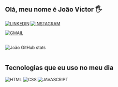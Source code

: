 ## Olá, meu nome é João Victor 🖐️

[![LINKEDIN](https://img.shields.io/badge/LinkedIn-0077B5?style=for-the-badge&logo=linkedin&logoColor=white)](https://www.linkedin.com/in/jo%C3%A3o-victor-souza-gois-aba732218/) 
[![INSTAGRAM](https://img.shields.io/badge/Instagram-E4405F?style=for-the-badge&logo=instagram&logoColor=white)](https://www.instagram.com/joaovitorsouza349/)

[![GMAIL](https://img.shields.io/badge/Gmail-D14836?style=for-the-badge&logo=gmail&logoColor=white)](https://mail.google.com/mail/u/0/#inbox)
<br><br>

![João GitHub stats](https://github-readme-stats.vercel.app/api?username=joao1543&show_icons=true&theme=radical)
<br><br>

## Tecnologias que eu uso no meu dia
![HTML](https://img.shields.io/badge/HTML5-E34F26?style=for-the-badge&logo=html5&logoColor=white)
![CSS](https://img.shields.io/badge/CSS3-1572B6?style=for-the-badge&logo=css3&logoColor=white)
![JAVASCRIPT](https://img.shields.io/badge/JavaScript-323330?style=for-the-badge&logo=javascript&logoColor=F7DF1E)

